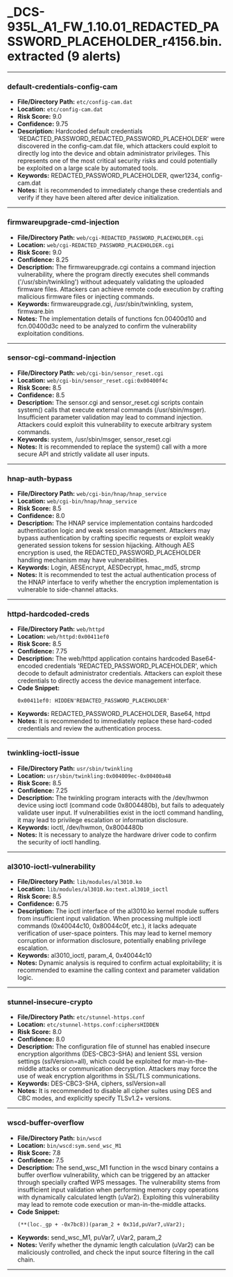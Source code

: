 # _DCS-935L_A1_FW_1.10.01_REDACTED_PASSWORD_PLACEHOLDER_r4156.bin.extracted (9 alerts)

---

### default-credentials-config-cam

- **File/Directory Path:** `etc/config-cam.dat`
- **Location:** `etc/config-cam.dat`
- **Risk Score:** 9.0
- **Confidence:** 9.75
- **Description:** Hardcoded default credentials 'REDACTED_PASSWORD_REDACTED_PASSWORD_PLACEHOLDER' were discovered in the config-cam.dat file, which attackers could exploit to directly log into the device and obtain administrator privileges. This represents one of the most critical security risks and could potentially be exploited on a large scale by automated tools.
- **Keywords:** REDACTED_PASSWORD_PLACEHOLDER, qwer1234, config-cam.dat
- **Notes:** It is recommended to immediately change these credentials and verify if they have been altered after device initialization.

---
### firmwareupgrade-cmd-injection

- **File/Directory Path:** `web/cgi-REDACTED_PASSWORD_PLACEHOLDER.cgi`
- **Location:** `web/cgi-REDACTED_PASSWORD_PLACEHOLDER.cgi`
- **Risk Score:** 9.0
- **Confidence:** 8.25
- **Description:** The firmwareupgrade.cgi contains a command injection vulnerability, where the program directly executes shell commands ('/usr/sbin/twinkling') without adequately validating the uploaded firmware files. Attackers can achieve remote code execution by crafting malicious firmware files or injecting commands.
- **Keywords:** firmwareupgrade.cgi, /usr/sbin/twinkling, system, firmware.bin
- **Notes:** The implementation details of functions fcn.00400d10 and fcn.00400d3c need to be analyzed to confirm the vulnerability exploitation conditions.

---
### sensor-cgi-command-injection

- **File/Directory Path:** `web/cgi-bin/sensor_reset.cgi`
- **Location:** `web/cgi-bin/sensor_reset.cgi:0x00400f4c`
- **Risk Score:** 8.5
- **Confidence:** 8.5
- **Description:** The sensor.cgi and sensor_reset.cgi scripts contain system() calls that execute external commands (/usr/sbin/msger). Insufficient parameter validation may lead to command injection. Attackers could exploit this vulnerability to execute arbitrary system commands.
- **Keywords:** system, /usr/sbin/msger, sensor_reset.cgi
- **Notes:** It is recommended to replace the system() call with a more secure API and strictly validate all user inputs.

---
### hnap-auth-bypass

- **File/Directory Path:** `web/cgi-bin/hnap/hnap_service`
- **Location:** `web/cgi-bin/hnap/hnap_service`
- **Risk Score:** 8.5
- **Confidence:** 8.0
- **Description:** The HNAP service implementation contains hardcoded authentication logic and weak session management. Attackers may bypass authentication by crafting specific requests or exploit weakly generated session tokens for session hijacking. Although AES encryption is used, the REDACTED_PASSWORD_PLACEHOLDER handling mechanism may have vulnerabilities.
- **Keywords:** Login, AESEncrypt, AESDecrypt, hmac_md5, strcmp
- **Notes:** It is recommended to test the actual authentication process of the HNAP interface to verify whether the encryption implementation is vulnerable to side-channel attacks.

---
### httpd-hardcoded-creds

- **File/Directory Path:** `web/httpd`
- **Location:** `web/httpd:0x00411ef0`
- **Risk Score:** 8.5
- **Confidence:** 7.75
- **Description:** The web/httpd application contains hardcoded Base64-encoded credentials 'REDACTED_PASSWORD_PLACEHOLDER', which decode to default administrator credentials. Attackers can exploit these credentials to directly access the device management interface.
- **Code Snippet:**
  ```
  0x00411ef0: HIDDEN'REDACTED_PASSWORD_PLACEHOLDER'
  ```
- **Keywords:** REDACTED_PASSWORD_PLACEHOLDER, Base64, httpd
- **Notes:** It is recommended to immediately replace these hard-coded credentials and review the authentication process.

---
### twinkling-ioctl-issue

- **File/Directory Path:** `usr/sbin/twinkling`
- **Location:** `usr/sbin/twinkling:0x004009ec-0x00400a48`
- **Risk Score:** 8.5
- **Confidence:** 7.25
- **Description:** The twinkling program interacts with the /dev/hwmon device using ioctl (command code 0x8004480b), but fails to adequately validate user input. If vulnerabilities exist in the ioctl command handling, it may lead to privilege escalation or information disclosure.
- **Keywords:** ioctl, /dev/hwmon, 0x8004480b
- **Notes:** It is necessary to analyze the hardware driver code to confirm the security of ioctl handling.

---
### al3010-ioctl-vulnerability

- **File/Directory Path:** `lib/modules/al3010.ko`
- **Location:** `lib/modules/al3010.ko:text.al3010_ioctl`
- **Risk Score:** 8.5
- **Confidence:** 6.75
- **Description:** The ioctl interface of the al3010.ko kernel module suffers from insufficient input validation. When processing multiple ioctl commands (0x40044c10, 0x80044c0f, etc.), it lacks adequate verification of user-space pointers. This may lead to kernel memory corruption or information disclosure, potentially enabling privilege escalation.
- **Keywords:** al3010_ioctl, param_4, 0x40044c10
- **Notes:** Dynamic analysis is required to confirm actual exploitability; it is recommended to examine the calling context and parameter validation logic.

---
### stunnel-insecure-crypto

- **File/Directory Path:** `etc/stunnel-https.conf`
- **Location:** `etc/stunnel-https.conf:ciphersHIDDEN`
- **Risk Score:** 8.0
- **Confidence:** 8.0
- **Description:** The configuration file of stunnel has enabled insecure encryption algorithms (DES-CBC3-SHA) and lenient SSL version settings (sslVersion=all), which could be exploited for man-in-the-middle attacks or communication decryption. Attackers may force the use of weak encryption algorithms in SSL/TLS communications.
- **Keywords:** DES-CBC3-SHA, ciphers, sslVersion=all
- **Notes:** It is recommended to disable all cipher suites using DES and CBC modes, and explicitly specify TLSv1.2+ versions.

---
### wscd-buffer-overflow

- **File/Directory Path:** `bin/wscd`
- **Location:** `bin/wscd:sym.send_wsc_M1`
- **Risk Score:** 7.8
- **Confidence:** 7.5
- **Description:** The send_wsc_M1 function in the wscd binary contains a buffer overflow vulnerability, which can be triggered by an attacker through specially crafted WPS messages. The vulnerability stems from insufficient input validation when performing memory copy operations with dynamically calculated length (uVar2). Exploiting this vulnerability may lead to remote code execution or man-in-the-middle attacks.
- **Code Snippet:**
  ```
  (**(loc._gp + -0x7bc8))(param_2 + 0x31d,puVar7,uVar2);
  ```
- **Keywords:** send_wsc_M1, puVar7, uVar2, param_2
- **Notes:** Verify whether the dynamic length calculation (uVar2) can be maliciously controlled, and check the input source filtering in the call chain.

---
